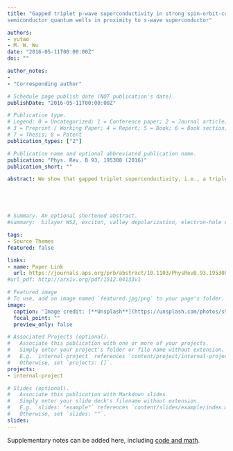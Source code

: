 ```yaml
---
title: "Gapped triplet p-wave superconductivity in strong spin-orbit-coupled
semiconductor quantum wells in proximity to s-wave superconductor"

authors:
- yutao
- M. W. Wu
date: "2016-05-11T00:00:00Z"
doi: ""

author_notes:
- 
- "Corresponding author"

# Schedule page publish date (NOT publication's date).
publishDate: "2016-05-11T00:00:00Z"

# Publication type.
# Legend: 0 = Uncategorized; 1 = Conference paper; 2 = Journal article;
# 3 = Preprint / Working Paper; 4 = Report; 5 = Book; 6 = Book section;
# 7 = Thesis; 8 = Patent
publication_types: ["2"]

# Publication name and optional abbreviated publication name.
publication: "Phys. Rev. B 93, 195308 (2016)"
publication_short: ""

abstract: We show that gapped triplet superconductivity, i.e., a triplet superconductor with a triplet order parameter, can be realized in strong spin-orbit-coupled (100) quantum wells in proximity to an s-wave superconductor. It is revealed that in quantum wells with the singlet order parameter induced from the superconducting proximity effect, not only can the triplet pairings arise due to spin-orbit coupling, but the triplet order parameter can also be induced due to the repulsive effective electron-electron interaction, including the electron-electron Coulomb and electron-phonon interactions. This is a natural extension of the work of de Gennes, in which the repulsive-interaction-induced singlet order parameter arises in normal metal in proximity to an s-wave superconductor [Rev. Mod. Phys. 36, 225 (1964)]. Specifically, we derive the effective Bogoliubov–de Gennes equation, in which the self-energies due to the effective electron-electron interactions contribute to the singlet and triplet order parameters. It is further shown that for the singlet order parameter, it is efficiently suppressed due to this self-energy renormalization, whereas for the triplet order parameter it is the p-wave (px±ipy) one with the d vector parallel to the effective magnetic field due to the spin-orbit coupling. Finally, we perform a numerical calculation in InSb (100) quantum wells. Specifically, we reveal that the Coulomb interaction is much more important than the electron-phonon interaction at low temperature. Moreover, it is shown that with proper electron density, the minimum of the renormalized singlet and the maximum of the induced triplet order parameters are comparable, and hence they can be experimentally distinguished.





# Summary. An optional shortened abstract.
#summary:  bilayer WS2, exciton, valley depolarization, electron-hole exchange interactions.

tags:
- Source Themes
featured: false

links:
- name: Paper Link
  url: https://journals.aps.org/prb/abstract/10.1103/PhysRevB.93.195308
#url_pdf: http://arxiv.org/pdf/1512.04133v1

# Featured image
# To use, add an image named `featured.jpg/png` to your page's folder. 
image:
  caption: 'Image credit: [**Unsplash**](https://unsplash.com/photos/s9CC2SKySJM)'
  focal_point: ""
  preview_only: false

# Associated Projects (optional).
#   Associate this publication with one or more of your projects.
#   Simply enter your project's folder or file name without extension.
#   E.g. `internal-project` references `content/project/internal-project/index.md`.
#   Otherwise, set `projects: []`.
projects:
- internal-project

# Slides (optional).
#   Associate this publication with Markdown slides.
#   Simply enter your slide deck's filename without extension.
#   E.g. `slides: "example"` references `content/slides/example/index.md`.
#   Otherwise, set `slides: ""`.
slides:
---
```


Supplementary notes can be added here, including [code and math](https://sourcethemes.com/academic/docs/writing-markdown-latex/).
